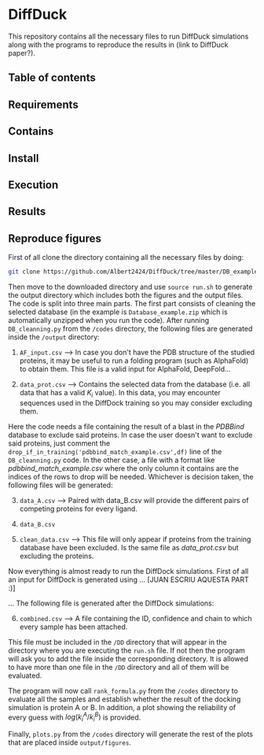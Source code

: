 # DiffDuck

This repository contains all the necessary files to run DiffDuck simulations along with the programs to reproduce the results in (link to DiffDuck paper?).

## Table of contents

## Requirements

## Contains

## Install

## Execution

## Results

## Reproduce figures

First of all clone the directory containing all the necessary files by doing:

```bash
git clone https://github.com/Albert2424/DiffDuck/tree/master/DB_example
```
Then move to the downloaded directory and use `source run.sh` to generate the output directory which includes both the figures and the output files. The code is split into three main parts. The first part consists of cleaning the selected database (in the example is `Database_example.zip` which is automatically unzipped when you run the code). After running `DB_cleanning.py` from the `/codes` directory, the following files are generated inside the `/output` directory:


1. `AF_input.csv`       --> In case you don't have the PDB structure of the studied proteins, it may be useful to run a folding program (such as AlphaFold) to obtain them. This file is a valid input for AlphaFold, DeepFold...

2. `data_prot.csv`      --> Contains the selected data from the database (i.e. all data that has a valid $K_i$ value). In this data, you may encounter sequences used in the DiffDock training so you may consider excluding them.

Here the code needs a file containing the result of a blast in the _PDBBind_ database to exclude said proteins. In case the user doesn't want to exclude said proteins, just comment the `drop_if_in_training('pdbbind_match_example.csv',df)` line of the `DB_cleanning.py` code. In the other case, a file with a format like _pdbbind_match_example.csv_ where the only column it contains are the indices of the rows to drop will be needed. Whichever is decision taken, the following files will be generated:

3. `data_A.csv`         --> Paired with data_B.csv will provide the different pairs of competing proteins for every ligand.

4. `data_B.csv`

5. `clean_data.csv`     --> This file will only appear if proteins from the training database have been excluded. Is the same file as _data_prot.csv_ but excluding the proteins.

Now everything is almost ready to run the DiffDock simulations. First of all an input for DiffDock is generated using ... \[JUAN ESCRIU AQUESTA PART :)\]

... The following file is generated after the DiffDock simulations:

6. `combined.csv` --> A file containing the ID, confidence and chain to which every sample has been attached.

This file must be included in the `/DD` directory that will appear in the directory where you are executing the `run.sh` file. If not then the program will ask you to add the file inside the corresponding directory. It is allowed to have more than one file in the `/DD` directory and all of them will be evaluated.

The program will now call `rank_formula.py` from the `/codes` directory to evaluate all the samples and establish whether the result of the docking simulation is protein A or B. In addition, a plot showing the reliability of every guess with $log(k_i^A/k_i^B)$ is provided. 

Finally, `plots.py` from the `/codes` directory will generate the rest of the plots that are placed inside `output/figures`. 
